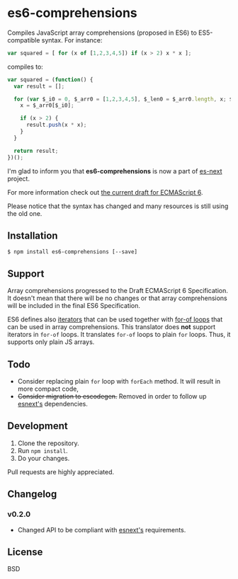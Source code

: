 # es6-comprehensions

Compiles JavaScript array comprehensions (proposed in ES6) to ES5-compatible syntax. For instance:

```js
var squared = [ for (x of [1,2,3,4,5]) if (x > 2) x * x ];
```

compiles to:

```js
var squared = (function() {
  var result = [];

  for (var $_i0 = 0, $_arr0 = [1,2,3,4,5], $_len0 = $_arr0.length, x; $_i0 < $_len0; $_i0++) {
    x = $_arr0[$_i0];

    if (x > 2) {
      result.push(x * x);
    }
  }

  return result;
})();
```

I'm glad to inform you that **es6-comprehensions** is now a part of [es-next](https://github.com/square/esnext) project.

For more information check out [the current draft for ECMAScript 6](http://people.mozilla.org/~jorendorff/es6-draft.html#sec-array-comprehension).

Please notice that the syntax has changed and many resources is still using the old one.

## Installation

```
$ npm install es6-comprehensions [--save]
```

## Support

Array comprehensions progressed to the Draft ECMAScript 6 Specification. It doesn't mean that there will be no changes or that array comprehensions will be included in the final ES6 Specification.

ES6 defines also [iterators](http://tc39wiki.calculist.org/es6/iterators/) that can be used together with [for-of loops](http://tc39wiki.calculist.org/es6/for-of/) that can be used in array comprehensions. This translator does **not** support iterators in `for-of` loops. It translates `for-of` loops to plain `for` loops. Thus, it supports only plain JS arrays.

## Todo

* Consider replacing plain `for` loop with `forEach` method. It will result in more compact code,
* ~~Consider migration to escodegen.~~ Removed in order to follow up [esnext's](https://github.com/square/esnext) dependencies.

## Development

1. Clone the repository.
2. Run `npm install`.
3. Do your changes.

Pull requests are highly appreciated.

## Changelog

### v0.2.0

* Changed API to be compliant with [esnext's](https://github.com/square/esnext) requirements.

## License

BSD
